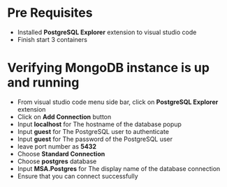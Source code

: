 # Pre Requisites
- Installed **PostgreSQL Explorer** extension to visual studio code
- Finish start 3 containers

# Verifying MongoDB instance is up and running
- From visual studio code menu side bar, click on **PostgreSQL Explorer** extension
- Click on **Add Connection** button
- Input **localhost** for The hostname of the database popup
- Input **guest** for The PostgreSQL user to authenticate
- Input **guest** for The password of the PostgreSQL user
- leave port number as **5432**
- Choose **Standard Connection**
- Choose **postgres** database
- Input **MSA.Postgres** for The display name of the database connection
- Ensure that you can connect successfully